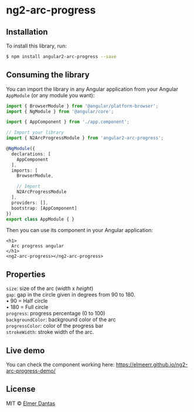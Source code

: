 # ng2-arc-progress

## Installation

To install this library, run:

```bash
$ npm install angular2-arc-progress --save
```

## Consuming the library

You can import the library in any Angular application from your Angular `AppModule` (or any module you want):

```typescript
import { BrowserModule } from '@angular/platform-browser';
import { NgModule } from '@angular/core';

import { AppComponent } from './app.component';

// Import your library
import { N2ArcProgressModule } from 'angular2-arc-progress';

@NgModule({
  declarations: [
    AppComponent
  ],
  imports: [
    BrowserModule,

    // Import
    N2ArcProgressModule
  ],
  providers: [],
  bootstrap: [AppComponent]
})
export class AppModule { }
```

Then you can use its component in your Angular application:

```
<h1>
  Arc progress angular
</h1>
<ng2-arc-progress></ng2-arc-progress>
```

## Properties

``size``: size of the arc (_width_ x _height_)  
``gap``: gap in the circle given in degrees from 90 to 180.  
    • 90 = Half circle  
    • 180 = Full circle  
``progress``: progress percentage (0 to 100)  
``backgroundColor``: background color of the arc  
``progressColor``: color of the progress bar  
``strokeWidth``: stroke width of the arc.  

## Live demo

You can check the component working here: https://elmeerr.github.io/ng2-arc-progress-demo/

## License

MIT © [Elmer Dantas](mailto:elmer.dantas@gmail.com)
